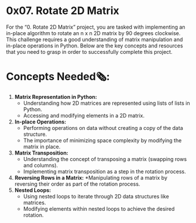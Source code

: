 # 0x07. Rotate 2D Matrix
For the “0. Rotate 2D Matrix” project, you are tasked with implementing an in-place algorithm to rotate an n x n 2D matrix by 90 degrees clockwise. This challenge requires a good understanding of matrix manipulation and in-place operations in Python. Below are the key concepts and resources that you need to grasp in order to successfully complete this project.

# Concepts Needed🗞️:
1. **Matrix Representation in Python:**
    * Understanding how 2D matrices are represented using lists of lists in Python.
    * Accessing and modifying elements in a 2D matrix.
2. **In-place Operations:**
    * Performing operations on data without creating a copy of the data structure.
    * The importance of minimizing space complexity by modifying the matrix in place.
3. **Matrix Transposition:**
    * Understanding the concept of transposing a matrix (swapping rows and columns).
    * Implementing matrix transposition as a step in the rotation process.
4. **Reversing Rows in a Matrix:**
    *Manipulating rows of a matrix by reversing their order as part of the rotation process.
5. **Nested Loops:**
    * Using nested loops to iterate through 2D data structures like matrices.
    * Modifying elements within nested loops to achieve the desired rotation.


























